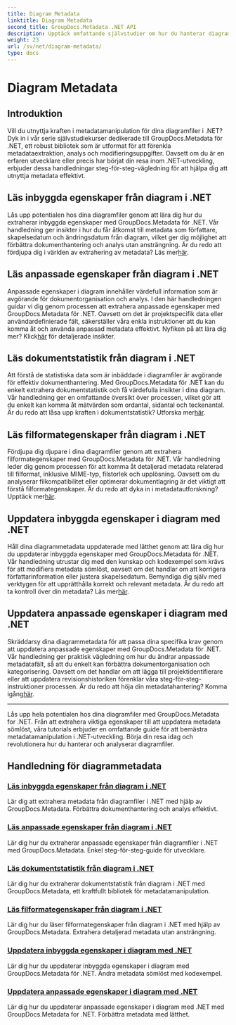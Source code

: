 ```yaml
---
title: Diagram Metadata
linktitle: Diagram Metadata
second_title: GroupDocs.Metadata .NET API
description: Upptäck omfattande självstudier om hur du hanterar diagrammetadata med GroupDocs.Metadata för .NET. Extrahera, uppdatera och analysera egenskaper utan ansträngning.
weight: 23
url: /sv/net/diagram-metadata/
type: docs
---
```

# Diagram Metadata

## Introduktion

Vill du utnyttja kraften i metadatamanipulation för dina diagramfiler i .NET? Dyk in i vår serie självstudiekurser dedikerade till GroupDocs.Metadata för .NET, ett robust bibliotek som är utformat för att förenkla metadataextraktion, analys och modifieringsuppgifter. Oavsett om du är en erfaren utvecklare eller precis har börjat din resa inom .NET-utveckling, erbjuder dessa handledningar steg-för-steg-vägledning för att hjälpa dig att utnyttja metadata effektivt.

## Läs inbyggda egenskaper från diagram i .NET

 Lås upp potentialen hos dina diagramfiler genom att lära dig hur du extraherar inbyggda egenskaper med GroupDocs.Metadata för .NET. Vår handledning ger insikter i hur du får åtkomst till metadata som författare, skapelsedatum och ändringsdatum från diagram, vilket ger dig möjlighet att förbättra dokumenthantering och analys utan ansträngning. Är du redo att fördjupa dig i världen av extrahering av metadata? Läs mer[här](./read-built-in-properties-diagrams/).

## Läs anpassade egenskaper från diagram i .NET

Anpassade egenskaper i diagram innehåller värdefull information som är avgörande för dokumentorganisation och analys. I den här handledningen guidar vi dig genom processen att extrahera anpassade egenskaper med GroupDocs.Metadata för .NET. Oavsett om det är projektspecifik data eller användardefinierade fält, säkerställer våra enkla instruktioner att du kan komma åt och använda anpassad metadata effektivt. Nyfiken på att lära dig mer? Klick[här](./read-custom-properties-diagrams/) för detaljerade insikter.

## Läs dokumentstatistik från diagram i .NET

 Att förstå de statistiska data som är inbäddade i diagramfiler är avgörande för effektiv dokumenthantering. Med GroupDocs.Metadata för .NET kan du enkelt extrahera dokumentstatistik och få värdefulla insikter i dina diagram. Vår handledning ger en omfattande översikt över processen, vilket gör att du enkelt kan komma åt mätvärden som ordantal, sidantal och teckenantal. Är du redo att låsa upp kraften i dokumentstatistik? Utforska mer[här](./read-document-statistics-diagrams/).

## Läs filformategenskaper från diagram i .NET

Fördjupa dig djupare i dina diagramfiler genom att extrahera filformategenskaper med GroupDocs.Metadata för .NET. Vår handledning leder dig genom processen för att komma åt detaljerad metadata relaterad till filformat, inklusive MIME-typ, filstorlek och upplösning. Oavsett om du analyserar filkompatibilitet eller optimerar dokumentlagring är det viktigt att förstå filformategenskaper. Är du redo att dyka in i metadatautforskning? Upptäck mer[här](./read-file-format-properties-diagrams/).

## Uppdatera inbyggda egenskaper i diagram med .NET

 Håll dina diagrammetadata uppdaterade med lätthet genom att lära dig hur du uppdaterar inbyggda egenskaper med GroupDocs.Metadata för .NET. Vår handledning utrustar dig med den kunskap och kodexempel som krävs för att modifiera metadata sömlöst, oavsett om det handlar om att korrigera författarinformation eller justera skapelsedatum. Bemyndiga dig själv med verktygen för att upprätthålla korrekt och relevant metadata. Är du redo att ta kontroll över din metadata? Läs mer[här](./update-built-in-properties-diagrams/).

## Uppdatera anpassade egenskaper i diagram med .NET

Skräddarsy dina diagrammetadata för att passa dina specifika krav genom att uppdatera anpassade egenskaper med GroupDocs.Metadata för .NET. Vår handledning ger praktisk vägledning om hur du ändrar anpassade metadatafält, så att du enkelt kan förbättra dokumentorganisation och kategorisering. Oavsett om det handlar om att lägga till projektidentifierare eller att uppdatera revisionshistoriken förenklar våra steg-för-steg-instruktioner processen. Är du redo att höja din metadatahantering? Komma igång[här](./update-custom-properties-diagrams/).

----

Lås upp hela potentialen hos dina diagramfiler med GroupDocs.Metadata for .NET. Från att extrahera viktiga egenskaper till att uppdatera metadata sömlöst, våra tutorials erbjuder en omfattande guide för att bemästra metadatamanipulation i .NET-utveckling. Börja din resa idag och revolutionera hur du hanterar och analyserar diagramfiler.
## Handledning för diagrammetadata
### [Läs inbyggda egenskaper från diagram i .NET](./read-built-in-properties-diagrams/)
Lär dig att extrahera metadata från diagramfiler i .NET med hjälp av GroupDocs.Metadata. Förbättra dokumenthantering och analys effektivt.
### [Läs anpassade egenskaper från diagram i .NET](./read-custom-properties-diagrams/)
Lär dig hur du extraherar anpassade egenskaper från diagramfiler i .NET med GroupDocs.Metadata. Enkel steg-för-steg-guide för utvecklare.
### [Läs dokumentstatistik från diagram i .NET](./read-document-statistics-diagrams/)
Lär dig hur du extraherar dokumentstatistik från diagram i .NET med GroupDocs.Metadata, ett kraftfullt bibliotek för metadatamanipulation.
### [Läs filformategenskaper från diagram i .NET](./read-file-format-properties-diagrams/)
Lär dig hur du läser filformategenskaper från diagram i .NET med hjälp av GroupDocs.Metadata. Extrahera detaljerad metadata utan ansträngning.
### [Uppdatera inbyggda egenskaper i diagram med .NET](./update-built-in-properties-diagrams/)
Lär dig hur du uppdaterar inbyggda egenskaper i diagram med GroupDocs.Metadata för .NET. Ändra metadata sömlöst med kodexempel.
### [Uppdatera anpassade egenskaper i diagram med .NET](./update-custom-properties-diagrams/)
Lär dig hur du uppdaterar anpassade egenskaper i diagram med .NET med GroupDocs.Metadata for .NET. Förbättra metadata med lätthet.